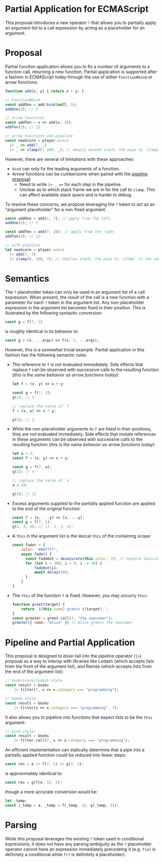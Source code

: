 # Partial Application for ECMAScript

This proposal introduces a new operator `?` that allows you to partially apply an argument list to 
a call expression by acting as a placeholder for an argument.

# Proposal

Partial function application allows you to fix a number of arguments to a function call, returning
a new function. Partial application is supported after a fashion in ECMAScript today through the use of either 
`Function#bind` or arrow functions:

```js
function add(x, y) { return x + y; }

// Function#bind
const addOne = add.bind(null, 1);
addOne(2); // 3

// arrow functions
const addTen = x => add(x, 10);
addTen(2); // 12

// arrow functions and pipeline
const newScore = player.score
  |> _ => add(7, _)
  |> _ => clamp(0, 100, _); // deeply nested stack, the pipe to `clamp` is *inside* the previous arrow function.
```

However, there are several of limitations with these approaches:

* `bind` can only fix the leading arguments of a function.
* Arrow functions can be cumbersome when paired with the [pipeline proposal](https://github.com/gilbert/es-pipeline-operator):
  * Need to write `|> _ =>` for each step in the pipeline.
  * Unclear as to which stack frame we are in for the call to `clamp`. This can affect available stack space and 
    is harder to debug.

To resolve these concerns, we propose leveraging the `?` token to act as an "argument placeholder" 
for a non-fixed argument:

```js
const addOne = add(1, ?); // apply from the left
addOne(2); // 3

const addTen = add(?, 10); // apply from the right
addTen(2); // 12

// with pipeline
let newScore = player.score
  |> add(7, ?)
  |> clamp(0, 100, ?); // shallow stack, the pipe to `clamp` is the same frame as the pipe to `add`.
```

# Semantics

The `?` placeholder token can only be used in an argument list of a call expression. When present, 
the result of the call is a new function with a parameter for each `?` token in the argument list. 
Any non-placeholder expression in the argument list becomes fixed in their position. This is 
illustrated by the following syntactic conversion:

```js
const g = f(?, 1)
```

is roughly identical in its behavior to:

```js
const g = (x, ...args) => f(x, 1, ...args);
```

However, this is a somewhat trivial example. Partial application in this fashion has the following
semantic rules:

* The reference to `f` is not evaluated immediately. Side effects that replace `f` can be observed with
  successive calls to the resulting function (_this is the same behavior as arrow functions today_):
  ```js
  let f = (x, y) => x + y;

  const g = f(?, 3);
  g(1); // 4

  // replace the value of `f`
  f = (x, y) => x * y;

  g(1); // 3
  ```
* While the non-placeholder arguments to `f` are fixed in their positions, they are not evaluated immediately. Side 
  effects that mutate references in these arguments can be observed with successive calls to the 
  resulting function (_this is the same behavior as arrow functions today_):
  ```js
  let a = 3;
  const f = (x, y) => x + y;

  const g = f(?, a);
  g(1); // 4

  // replace the value of `a`
  a = 10;

  g(1); // 11
  ```
* Excess arguments supplied to the partially applied function are applied to the end of the original function:
  ```js
  const f = (x, ...y) => [x, ...y];
  const g = f(?, 1);
  g(2, 3, 4); // [2, 1, 3, 4];
  ```
* A `this` in the argument list is the lexical `this` of the containing scope:
  ```js
  const fader = {
      color: "#00ffff",
      async fade() {
        const fadeOut = desaturate(this.color, ?); // capture lexical `this` here.
        for (let i = 100; i > 0; i -= 10) {
            fadeOut(i);
            await delay(10);
        }
      }
  }
  ```
* The `this` of the function `f` is fixed. However, you may uncurry `this`:
  ```js
  function greet(target) {
      return `${this.name} greets ${target}.`;
  }
  const greeter = greet.call(?, "the newcomer");
  greeter({ name: "Alice" }) // Alice greets the newcomer
  ```

# Pipeline and Partial Application

This proposal is designed to dove-tail into the pipeline operator (`|>`) proposal as a way to interop 
with libraries like Lodash (which accepts lists from the front of the argument list), and Ramda (which 
accepts lists from the end of the argument list):

```js
// Underscore/lodash style:
const result = books
    |> filter(?, x => x.category === "programming");

// Ramda style:
const result = books
    |> filter(x => x.category === "programming", ?);
```

It also allows you to pipeline into functions that expect lists to be the `this` argument:

```js
// bind style:
const result = books
    |> filter.call(?, x => x.category === "programming");
```

An efficient implementation can statically determine that a pipe into a partially applied function 
could be reduced into fewer steps:

```js
const res = a |> f(?, 1) |> g(?, 2);
```

is approximately identical to:

```js
const res = g(f(a, 1), 2);
```

though a more accurate conversion would be:

```js
let _temp;
const (_temp = a, _temp = f(_temp, 1), g(_temp, 2));
```

# Parsing

While this proposal leverages the existing `?` token used in conditional expressions, it does not 
have any parsing ambiguity as the `?` placeholder operator cannot have an expression immediately 
precedeing it (e.g. `f(a?` is definitely a conditional while `f(?` is definitely a placeholder).

<!--
# Out of Scope/Future Directions

There are several additional features that are currently out of scope for this proposal, but may be 
considered in future proposals or added to this proposal if there is a valid reason to do so:

* Add `...` as a rest/spread placeholder:
  ```js
  f(1, ..., 2)      // roughly: (...x) => f(1, ...x, 2)
  ```
  * Only one allowed per partial application. Always receives the trailing arguments regardless
    of any `?` that come later.
* Positional placeholders:
  ```js
  f(?1, ?0)         // roughly: (x, y) => f(y, x)
  ```
* Spread a placeholder *without* rest:
  ```js
  f(1, ...?, 2)     // roughly: (x) => f(1, ...x, 2)
  ```
* Default initializers (similar to initializers/defaults for parameters, destructuring, and 
  binding patterns):
  ```js
  f(? = 1, 2)       // roughly: (x = 1) => f(x, 2)
  ```
-->
